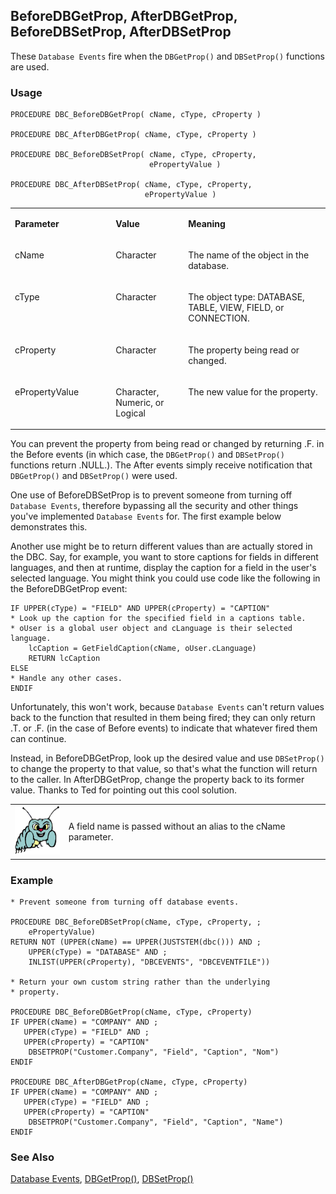 ## BeforeDBGetProp, AfterDBGetProp, BeforeDBSetProp, AfterDBSetProp

These `Database Events` fire when the `DBGetProp()` and `DBSetProp()` functions are used.

### Usage

```foxpro
PROCEDURE DBC_BeforeDBGetProp( cName, cType, cProperty )

PROCEDURE DBC_AfterDBGetProp( cName, cType, cProperty )

PROCEDURE DBC_BeforeDBSetProp( cName, cType, cProperty,
                               ePropertyValue )

PROCEDURE DBC_AfterDBSetProp( cName, cType, cProperty,
                              ePropertyValue )
```
<table>
<tr>
  <td width="32%" valign="top">
  <p><b>Parameter</b></p>
  </td>
  <td width="23%" valign="top">
  <p><b>Value</b></p>
  </td>
  <td width="45%" valign="top">
  <p><b>Meaning</b></p>
  </td>
 </tr>
<tr>
  <td width="32%" valign="top">
  <p>cName</p>
  </td>
  <td width="23%" valign="top">
  <p>Character</p>
  </td>
  <td width="45%" valign="top">
  <p>The name of the object in the database.</p>
  </td>
 </tr>
<tr>
  <td width="32%" valign="top">
  <p>cType</p>
  </td>
  <td width="23%" valign="top">
  <p>Character</p>
  </td>
  <td width="45%" valign="top">
  <p>The object type: DATABASE, TABLE, VIEW, FIELD, or CONNECTION.</p>
  </td>
 </tr>
<tr>
  <td width="32%" valign="top">
  <p>cProperty</p>
  </td>
  <td width="23%" valign="top">
  <p>Character</p>
  </td>
  <td width="45%" valign="top">
  <p>The property being read or changed.</p>
  </td>
 </tr>
<tr>
  <td width="32%" valign="top">
  <p>ePropertyValue</p>
  </td>
  <td width="23%" valign="top">
  <p>Character, Numeric, or Logical</p>
  </td>
  <td width="45%" valign="top">
  <p>The new value for the property.</p>
  </td>
 </tr>
</table>

You can prevent the property from being read or changed by returning .F. in the Before events (in which case, the `DBGetProp()` and `DBSetProp()` functions return .NULL.). The After events simply receive notification that `DBGetProp()` and `DBSetProp()` were used.

One use of BeforeDBSetProp is to prevent someone from turning off `Database Events`, therefore bypassing all the security and other things you've implemented `Database Events` for. The first example below demonstrates this.

Another use might be to return different values than are actually stored in the DBC. Say, for example, you want to store captions for fields in different languages, and then at runtime, display the caption for a field in the user's selected language. You might think you could use code like the following in the BeforeDBGetProp event:

```foxpro
IF UPPER(cType) = "FIELD" AND UPPER(cProperty) = "CAPTION"
* Look up the caption for the specified field in a captions table.
* oUser is a global user object and cLanguage is their selected language.
    lcCaption = GetFieldCaption(cName, oUser.cLanguage)
    RETURN lcCaption
ELSE
* Handle any other cases.
ENDIF
```
Unfortunately, this won't work, because `Database Events` can't return values back to the function that resulted in them being fired; they can only return .T. or .F. (in the case of Before events) to indicate that whatever fired them can continue.

Instead, in BeforeDBGetProp, look up the desired value and use `DBSetProp()` to change the property to that value, so that's what the function will return to the caller. In AfterDBGetProp, change the property back to its former value. Thanks to Ted for pointing out this cool solution.

<table>
<tr>
  <td width="17%" valign="top">
<img width="95" height="78" src="bug.gif">
  </td>
  <td width="83%">
  <p>A field name is passed without an alias to the cName parameter. </p>
  </td>
 </tr>
</table>

### Example

```foxpro
* Prevent someone from turning off database events.

PROCEDURE DBC_BeforeDBSetProp(cName, cType, cProperty, ;
    ePropertyValue)
RETURN NOT (UPPER(cName) == UPPER(JUSTSTEM(dbc())) AND ;
    UPPER(cType) = "DATABASE" AND ;
    INLIST(UPPER(cProperty), "DBCEVENTS", "DBCEVENTFILE"))

* Return your own custom string rather than the underlying
* property.

PROCEDURE DBC_BeforeDBGetProp(cName, cType, cProperty)
IF UPPER(cName) = "COMPANY" AND ;
   UPPER(cType) = "FIELD" AND ;
   UPPER(cProperty) = "CAPTION"
    DBSETPROP("Customer.Company", "Field", "Caption", "Nom")
ENDIF

PROCEDURE DBC_AfterDBGetProp(cName, cType, cProperty)
IF UPPER(cName) = "COMPANY" AND ;
   UPPER(cType) = "FIELD" AND ;
   UPPER(cProperty) = "CAPTION"
    DBSETPROP("Customer.Company", "Field", "Caption", "Name")
ENDIF
```
### See Also

[Database Events](s4g900.md), [DBGetProp()](s4g350.md), [DBSetProp()](s4g350.md)